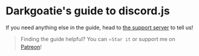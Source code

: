 # Darkgoatie's guide to discord.js

If you need anything else in the guide, head to [the support server](https://discord.gg/Dn3VJmP3Ba) to tell us!

> Finding the guide helpful? You can `⭐Star it` or support me on [Patreon](https://www.patreon.com/Aether1611)!
